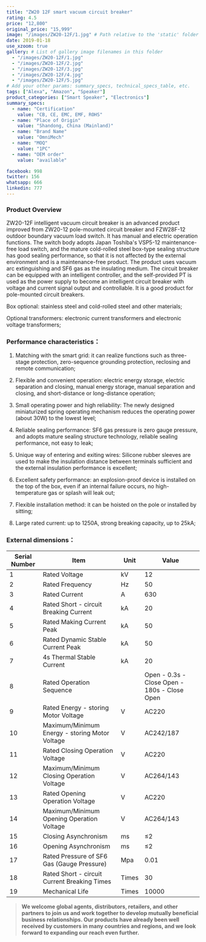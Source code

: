 ```yaml
---
title: "ZW20 12F smart vacuum circuit breaker"
rating: 4.5
price: "12,800"
original_price: "15,999"
image: "/images/ZW20-12F/1.jpg" # Path relative to the 'static' folder or use Hugo Pipes
date: 2019-01-18
use_xzoom: true
gallery: # List of gallery image filenames in this folder
  - "/images/ZW20-12F/1.jpg"
  - "/images/ZW20-12F/2.jpg"
  - "/images/ZW20-12F/3.jpg"
  - "/images/ZW20-12F/4.jpg"
  - "/images/ZW20-12F/5.jpg"
# Add your other params: summary_specs, technical_specs_table, etc.
tags: ["Alexa", "Amazon", "Speaker"]
product_categories: ["Smart Speaker", "Electronics"]
summary_specs:
  - name: "Certification"
    value: "CB, CE, EMC, EMF, ROHS"
  - name: "Place of Origin"
    value: "Shandong, China (Mainland)"
  - name: "Brand Name"
    value: "OmniMech"
  - name: "MOQ"
    value: "1PC"
  - name: "OEM order"
    value: "available"

facebook: 998
twitter: 156
whatsapp: 666
linkedin: 777    
---
```


### Product Overview

ZW20-12F intelligent vacuum circuit breaker is an advanced product improved from ZW20-12 pole-mounted circuit breaker and FZW28F-12 outdoor boundary vacuum load switch. It has manual and electric operation functions. The switch body adopts Japan Toshiba's VSP5-12 maintenance-free load switch, and the mature cold-rolled steel box-type sealing structure has good sealing performance, so that it is not affected by the external environment and is a maintenance-free product. The product uses vacuum arc extinguishing and SF6 gas as the insulating medium. The circuit breaker can be equipped with an intelligent controller, and the self-provided PT is used as the power supply to become an intelligent circuit breaker with voltage and current signal output and controllable. It is a good product for pole-mounted circuit breakers.

Box optional: stainless steel and cold-rolled steel and other materials;

Optional transformers: electronic current transformers and electronic voltage transformers;
### Performance characteristics：
1. Matching with the smart grid: it can realize functions such as three-stage protection, zero-sequence grounding protection, reclosing and remote communication;

2. Flexible and convenient operation: electric energy storage, electric separation and closing, manual energy storage, manual separation and closing, and short-distance or long-distance operation;

3. Small operating power and high reliability: The newly designed miniaturized spring operating mechanism reduces the operating power (about 30W) to the lowest level;

4. Reliable sealing performance: SF6 gas pressure is zero gauge pressure, and adopts mature sealing structure technology, reliable sealing performance, not easy to leak;

5. Unique way of entering and exiting wires: Silicone rubber sleeves are used to make the insulation distance between terminals sufficient and the external insulation performance is excellent;

6. Excellent safety performance: an explosion-proof device is installed on the top of the box, even if an internal failure occurs, no high-temperature gas or splash will leak out;

7. Flexible installation method: it can be hoisted on the pole or installed by sitting;

8. Large rated current: up to 1250A, strong breaking capacity, up to 25kA;

### External dimensions：


| Serial Number | Item | Unit | Value |
| ---- | ---- | ---- | ---- |
| 1 | Rated Voltage | kV | 12 |
| 2 | Rated Frequency | Hz | 50 |
| 3 | Rated Current | A | 630 |
| 4 | Rated Short - circuit Breaking Current | kA | 20 |
| 5 | Rated Making Current Peak | kA | 50 |
| 6 | Rated Dynamic Stable Current Peak | kA | 50 |
| 7 | 4s Thermal Stable Current | kA | 20 |
| 8 | Rated Operation Sequence |  | Open - 0.3s - Close Open - 180s - Close Open |
| 9 | Rated Energy - storing Motor Voltage | V | AC220 |
| 10 | Maximum/Minimum Energy - storing Motor Voltage | V | AC242/187 |
| 11 | Rated Closing Operation Voltage | V | AC220 |
| 12 | Maximum/Minimum Closing Operation Voltage | V | AC264/143 |
| 13 | Rated Opening Operation Voltage | V | AC220 |
| 14 | Maximum/Minimum Opening Operation Voltage | V | AC264/143 |
| 15 | Closing Asynchronism | ms | ≤2 |
| 16 | Opening Asynchronism | ms | ≤2 |
| 17 | Rated Pressure of SF6 Gas (Gauge Pressure) | Mpa | 0.01 |
| 18 | Rated Short - circuit Current Breaking Times | Times | 30 |
| 19 | Mechanical Life | Times | 10000 | 


> **We welcome global agents, distributors, retailers, and other partners to join us and work together to develop mutually beneficial business relationships. Our products have already been well received by customers in many countries and regions, and we look forward to expanding our reach even further.**


